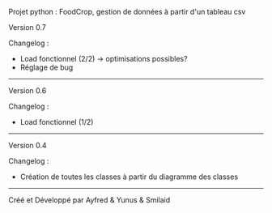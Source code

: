 Projet python : FoodCrop, gestion de données à partir d'un tableau csv

Version 0.7

Changelog :
- Load fonctionnel (2/2) -> optimisations possibles?
- Réglage de bug

--------------------------------------------------------------------------------------------------------------------------------

Version 0.6

Changelog :
- Load fonctionnel (1/2)

--------------------------------------------------------------------------------------------------------------------------------

Version 0.4

Changelog :
- Création de toutes les classes à partir du diagramme des classes

--------------------------------------------------------------------------------------------------------------------------------


Créé et Développé par Ayfred & Yunus & Smilaid
